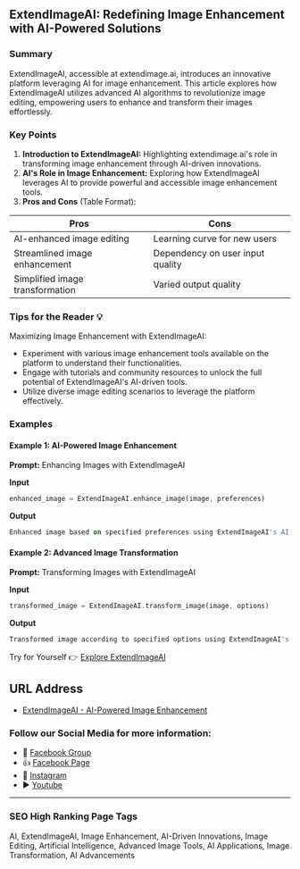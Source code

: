 ## ExtendImageAI: Redefining Image Enhancement with AI-Powered Solutions

### Summary
ExtendImageAI, accessible at extendimage.ai, introduces an innovative platform leveraging AI for image enhancement. This article explores how ExtendImageAI utilizes advanced AI algorithms to revolutionize image editing, empowering users to enhance and transform their images effortlessly.

### Key Points

1. **Introduction to ExtendImageAI:** Highlighting extendimage.ai's role in transforming image enhancement through AI-driven innovations.
2. **AI's Role in Image Enhancement:** Exploring how ExtendImageAI leverages AI to provide powerful and accessible image enhancement tools.
3. **Pros and Cons** (Table Format):

| Pros                                 | Cons                                |
|--------------------------------------|-------------------------------------|
| AI-enhanced image editing            | Learning curve for new users        |
| Streamlined image enhancement        | Dependency on user input quality    |
| Simplified image transformation      | Varied output quality               |

### Tips for the Reader 💡
Maximizing Image Enhancement with ExtendImageAI:
- Experiment with various image enhancement tools available on the platform to understand their functionalities.
- Engage with tutorials and community resources to unlock the full potential of ExtendImageAI's AI-driven tools.
- Utilize diverse image editing scenarios to leverage the platform effectively.

### Examples

#### Example 1: AI-Powered Image Enhancement
**Prompt:** Enhancing Images with ExtendImageAI

**Input**
```dart
enhanced_image = ExtendImageAI.enhance_image(image, preferences)
```

**Output**
```dart
Enhanced image based on specified preferences using ExtendImageAI's AI-powered image enhancement tools.
```

#### Example 2: Advanced Image Transformation
**Prompt:** Transforming Images with ExtendImageAI

**Input**
```dart
transformed_image = ExtendImageAI.transform_image(image, options)
```

**Output**
```dart
Transformed image according to specified options using ExtendImageAI's advanced image transformation tools.
```

Try for Yourself 👉 <a href="https://www.extendimage.ai" target="_blank">Explore ExtendImageAI</a>

## URL Address
- <a href="https://www.extendimage.ai" target="_blank">ExtendImageAI - AI-Powered Image Enhancement</a>

### Follow our Social Media for more information:
- 📘 <a href="https://www.facebook.com/groups/trionxai" target="_blank">Facebook Group</a>
- 👍 <a href="https://www.facebook.com/ai.trionxai" target="_blank">Facebook Page</a>
- 📸 <a href="https://www.instagram.com/trionxai/" target="_blank">Instagram</a>
- ▶️ <a href="https://www.youtube.com/@robotdocs/" target="_blank">Youtube</a>

<hr>

### SEO High Ranking Page Tags
AI, ExtendImageAI, Image Enhancement, AI-Driven Innovations, Image Editing, Artificial Intelligence, Advanced Image Tools, AI Applications, Image Transformation, AI Advancements